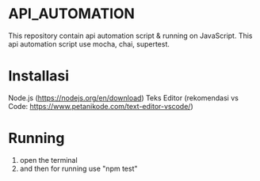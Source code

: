 # API_AUTOMATION
This repository contain api automation script & running on JavaScript.
This api automation script use mocha, chai, supertest.

# Installasi
Node.js (https://nodejs.org/en/download)
Teks Editor (rekomendasi vs Code: https://www.petanikode.com/text-editor-vscode/)

# Running
1. open the terminal
2. and then for running use "npm test"

